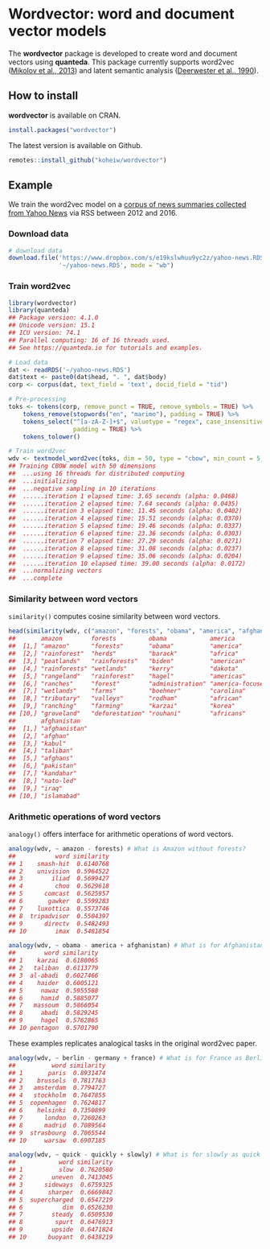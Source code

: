 
# Wordvector: word and document vector models

The **wordvector** package is developed to create word and document
vectors using **quanteda**. This package currently supports word2vec
([Mikolov et al., 2013](http://arxiv.org/abs/1310.4546)) and latent
semantic analysis ([Deerwester et al.,
1990](https://doi.org/10.1002/(SICI)1097-4571(199009)41:6%3C391::AID-ASI1%3E3.0.CO;2-9)).

## How to install

**wordvector** is available on CRAN.

``` r
install.packages("wordvector")
```

The latest version is available on Github.

``` r
remotes::install_github("koheiw/wordvector")
```

## Example

We train the word2vec model on a [corpus of news summaries collected
from Yahoo
News](https://www.dropbox.com/s/e19kslwhuu9yc2z/yahoo-news.RDS?dl=1) via
RSS between 2012 and 2016.

### Download data

``` r
# download data
download.file('https://www.dropbox.com/s/e19kslwhuu9yc2z/yahoo-news.RDS?dl=1', 
              '~/yahoo-news.RDS', mode = "wb")
```

### Train word2vec

``` r
library(wordvector)
library(quanteda)
## Package version: 4.1.0
## Unicode version: 15.1
## ICU version: 74.1
## Parallel computing: 16 of 16 threads used.
## See https://quanteda.io for tutorials and examples.

# Load data
dat <- readRDS('~/yahoo-news.RDS')
dat$text <- paste0(dat$head, ". ", dat$body)
corp <- corpus(dat, text_field = 'text', docid_field = "tid")

# Pre-processing
toks <- tokens(corp, remove_punct = TRUE, remove_symbols = TRUE) %>% 
    tokens_remove(stopwords("en", "marimo"), padding = TRUE) %>% 
    tokens_select("^[a-zA-Z-]+$", valuetype = "regex", case_insensitive = FALSE,
                  padding = TRUE) %>% 
    tokens_tolower()

# Train word2vec
wdv <- textmodel_word2vec(toks, dim = 50, type = "cbow", min_count = 5, verbose = TRUE)
## Training CBOW model with 50 dimensions
##  ...using 16 threads for distributed computing
##  ...initializing
##  ...negative sampling in 10 iterations
##  ......iteration 1 elapsed time: 3.65 seconds (alpha: 0.0468)
##  ......iteration 2 elapsed time: 7.64 seconds (alpha: 0.0435)
##  ......iteration 3 elapsed time: 11.45 seconds (alpha: 0.0402)
##  ......iteration 4 elapsed time: 15.51 seconds (alpha: 0.0370)
##  ......iteration 5 elapsed time: 19.46 seconds (alpha: 0.0337)
##  ......iteration 6 elapsed time: 23.36 seconds (alpha: 0.0303)
##  ......iteration 7 elapsed time: 27.29 seconds (alpha: 0.0271)
##  ......iteration 8 elapsed time: 31.08 seconds (alpha: 0.0237)
##  ......iteration 9 elapsed time: 35.06 seconds (alpha: 0.0204)
##  ......iteration 10 elapsed time: 39.00 seconds (alpha: 0.0172)
##  ...normalizing vectors
##  ...complete
```

### Similarity between word vectors

`similarity()` computes cosine similarity between word vectors.

``` r
head(similarity(wdv, c("amazon", "forests", "obama", "america", "afghanistan"), mode = "word"), n = 10)
##       amazon        forests         obama            america          
##  [1,] "amazon"      "forests"       "obama"          "america"        
##  [2,] "rainforest"  "herds"         "barack"         "africa"         
##  [3,] "peatlands"   "rainforests"   "biden"          "american"       
##  [4,] "rainforests" "wetlands"      "kerry"          "dakota"         
##  [5,] "rangeland"   "rainforest"    "hagel"          "americas"       
##  [6,] "ranches"     "forest"        "administration" "america-focused"
##  [7,] "wetlands"    "farms"         "boehner"        "carolina"       
##  [8,] "tributary"   "valleys"       "rodham"         "african"        
##  [9,] "ranching"    "farming"       "karzai"         "korea"          
## [10,] "groveland"   "deforestation" "rouhani"        "africans"       
##       afghanistan  
##  [1,] "afghanistan"
##  [2,] "afghan"     
##  [3,] "kabul"      
##  [4,] "taliban"    
##  [5,] "afghans"    
##  [6,] "pakistan"   
##  [7,] "kandahar"   
##  [8,] "nato-led"   
##  [9,] "iraq"       
## [10,] "islamabad"
```

### Arithmetic operations of word vectors

`analogy()` offers interface for arithmetic operations of word vectors.

``` r
analogy(wdv, ~ amazon - forests) # What is Amazon without forests?
##           word similarity
## 1    smash-hit  0.6140768
## 2    univision  0.5964522
## 3        iliad  0.5699427
## 4         choo  0.5629618
## 5      comcast  0.5625957
## 6       gawker  0.5599283
## 7    luxottica  0.5573746
## 8  tripadvisor  0.5504397
## 9      directv  0.5482493
## 10        imax  0.5481854
```

``` r
analogy(wdv, ~ obama - america + afghanistan) # What is for Afghanistan as Obama for America? 
##        word similarity
## 1    karzai  0.6180065
## 2   taliban  0.6113779
## 3  al-abadi  0.6027466
## 4    haider  0.6005121
## 5     nawaz  0.5955588
## 6     hamid  0.5885077
## 7   massoum  0.5866054
## 8     abadi  0.5829245
## 9     hagel  0.5762865
## 10 pentagon  0.5701790
```

These examples replicates analogical tasks in the original word2vec
paper.

``` r
analogy(wdv, ~ berlin - germany + france) # What is for France as Berlin for Germany?
##          word similarity
## 1       paris  0.8931474
## 2    brussels  0.7817763
## 3   amsterdam  0.7794727
## 4   stockholm  0.7647855
## 5  copenhagen  0.7624817
## 6    helsinki  0.7350899
## 7      london  0.7260263
## 8      madrid  0.7089564
## 9  strasbourg  0.7065544
## 10     warsaw  0.6907185
```

``` r
analogy(wdv, ~ quick - quickly + slowly) # What is for slowly as quick for quickly?
##            word similarity
## 1          slow  0.7620580
## 2        uneven  0.7413045
## 3      sideways  0.6759325
## 4       sharper  0.6669842
## 5  supercharged  0.6547219
## 6           dim  0.6526230
## 7        steady  0.6509530
## 8         spurt  0.6476913
## 9        upside  0.6471824
## 10      buoyant  0.6438219
```
